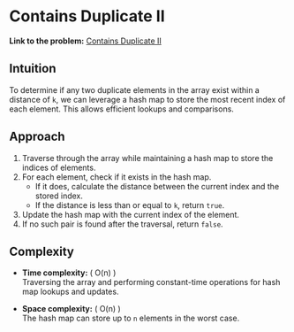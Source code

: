 # Contains Duplicate II

**Link to the problem:** [Contains Duplicate II](https://leetcode.com/problems/contains-duplicate-ii/description/?envType=study-plan-v2&envId=top-interview-150)

## Intuition
To determine if any two duplicate elements in the array exist within a distance of `k`, we can leverage a hash map to store the most recent index of each element. This allows efficient lookups and comparisons.

## Approach
1. Traverse through the array while maintaining a hash map to store the indices of elements.
2. For each element, check if it exists in the hash map.
   - If it does, calculate the distance between the current index and the stored index.
   - If the distance is less than or equal to `k`, return `true`.
3. Update the hash map with the current index of the element.
4. If no such pair is found after the traversal, return `false`.

## Complexity
- **Time complexity:** \( O(n) \)  
  Traversing the array and performing constant-time operations for hash map lookups and updates.

- **Space complexity:** \( O(n) \)  
  The hash map can store up to `n` elements in the worst case.
